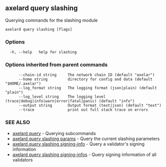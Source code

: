 ## axelard query slashing

Querying commands for the slashing module

```
axelard query slashing [flags]
```

### Options

```
  -h, --help   help for slashing
```

### Options inherited from parent commands

```
      --chain-id string     The network chain ID (default "axelar")
      --home string         directory for config and data (default "$HOME/.axelar")
      --log_format string   The logging format (json|plain) (default "plain")
      --log_level string    The logging level (trace|debug|info|warn|error|fatal|panic) (default "info")
      --output string       Output format (text|json) (default "text")
      --trace               print out full stack trace on errors
```

### SEE ALSO

* [axelard query](axelard_query.md)	 - Querying subcommands
* [axelard query slashing params](axelard_query_slashing_params.md)	 - Query the current slashing parameters
* [axelard query slashing signing-info](axelard_query_slashing_signing-info.md)	 - Query a validator's signing information
* [axelard query slashing signing-infos](axelard_query_slashing_signing-infos.md)	 - Query signing information of all validators

